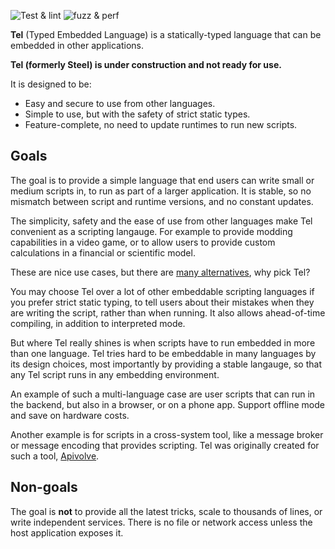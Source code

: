 
![Test & lint](https://github.com/mverleg/tel/actions/workflows/test-lint.yml/badge.svg)
![fuzz & perf](https://github.com/mverleg/tel/actions/workflows/fuzz-perf.yml/badge.svg)

**Tel** (Typed Embedded Language) is a statically-typed language that can be embedded in other applications.

**Tel (formerly Steel) is under construction and not ready for use.**

It is designed to be:

* Easy and secure to use from other languages.
* Simple to use, but with the safety of strict static types.
* Feature-complete, no need to update runtimes to run new scripts.

## Goals

The goal is to provide a simple language that end users can write small or medium scripts in, to run as part of a larger application. It is stable, so no mismatch between script and runtime versions, and no constant updates.

The simplicity, safety and the ease of use from other languages make Tel convenient as a scripting langauge. For example to provide modding capabilities in a video game, or to allow users to provide custom calculations in a financial or scientific model.

These are nice use cases, but there are [many alternatives](https://github.com/dbohdan/embedded-scripting-languages), why pick Tel?

You may choose Tel over a lot of other embeddable scripting languages if you prefer strict static typing, to tell users about their mistakes when they are writing the script, rather than when running. It also allows ahead-of-time compiling, in addition to interpreted mode.

But where Tel really shines is when scripts have to run embedded in more than one language. Tel tries hard to be embeddable in many languages by its design choices, most importantly by providing a stable langauge, so that any Tel script runs in any embedding environment.

An example of such a multi-language case are user scripts that can run in the backend, but also in a browser, or on a phone app. Support offline mode and save on hardware costs.

Another example is for scripts in a cross-system tool, like a message broker or message encoding that provides scripting. Tel was originally created for such a tool, [Apivolve](https://github.com/mverleg/apivolve).

## Non-goals

The goal is **not** to provide all the latest tricks, scale to thousands of lines, or write independent services. There is no file or network access unless the host application exposes it.

